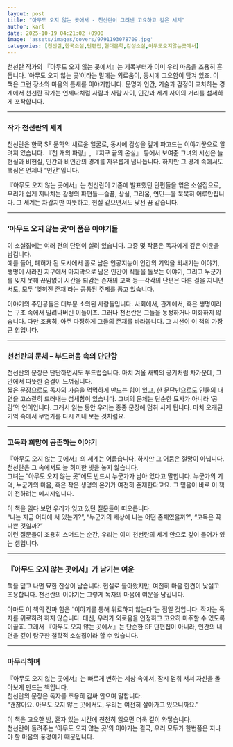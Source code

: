 ```yaml
---
layout: post
title: "아무도 오지 않는 곳에서 - 천선란이 그려낸 고요하고 깊은 세계"
author: karl
date: 2025-10-19 04:21:02 +0900
image: 'assets/images/covers/9791193078709.jpg'
categories: [천선란,한국소설,단편집,현대문학,감성소설,아무도오지않는곳에서]
---
```


천선란 작가의 『아무도 오지 않는 곳에서』는 제목부터가 이미 우리 마음을 조용히 흔듭니다. ‘아무도 오지 않는 곳’이라는 말에는 외로움이, 동시에 고요함이 담겨 있죠. 이 책은 그런 장소와 마음의 틈새를 이야기합니다. 문명과 인간, 기술과 감정이 교차하는 경계에서 천선란 작가는 언제나처럼 사람과 사람 사이, 인간과 세계 사이의 거리를 섬세하게 포착합니다.  

---

### 작가 천선란의 세계

천선란은 한국 SF 문학의 새로운 얼굴로, 동시에 감성을 깊게 파고드는 이야기꾼으로 알려져 있습니다. 『천 개의 파랑』, 『지구 끝의 온실』 등에서 보여준 그녀의 시선은 늘 현실과 비현실, 인간과 비인간의 경계를 자유롭게 넘나듭니다. 하지만 그 경계 속에서도 핵심은 언제나 “인간”입니다.  

『아무도 오지 않는 곳에서』는 천선란이 기존에 발표했던 단편들을 엮은 소설집으로, 우리가 쉽게 지나치는 감정의 파편들—슬픔, 상실, 그리움, 연민—을 묵묵히 어루만집니다. 그 세계는 차갑지만 따뜻하고, 현실 같으면서도 낯선 꿈 같습니다.

---

### ‘아무도 오지 않는 곳’이 품은 이야기들

이 소설집에는 여러 편의 단편이 실려 있습니다. 그중 몇 작품은 독자에게 깊은 여운을 남깁니다.  
예를 들어, 폐허가 된 도시에서 홀로 남은 인공지능이 인간의 기억을 되새기는 이야기, 생명이 사라진 지구에서 마지막으로 남은 인간이 식물을 돌보는 이야기, 그리고 누군가를 잊지 못해 끊임없이 시간을 되감는 존재의 고백 등—각각의 단편은 다른 결을 지니면서도, 모두 ‘잊혀진 존재’라는 공통된 주제를 품고 있습니다.  

이야기의 주인공들은 대부분 소외된 사람들입니다. 사회에서, 관계에서, 혹은 생명이라는 구조 속에서 밀려나버린 이들이죠. 그러나 천선란은 그들을 동정하거나 미화하지 않습니다. 다만 조용히, 아주 다정하게 그들의 존재를 바라봅니다. 그 시선이 이 책의 가장 큰 힘입니다.

---

### 천선란의 문체 – 부드러움 속의 단단함

천선란의 문장은 단단하면서도 부드럽습니다. 마치 겨울 새벽의 공기처럼 차가운데, 그 안에서 따뜻한 숨결이 느껴집니다.  
짧은 문장으로도 독자의 가슴을 먹먹하게 만드는 힘이 있고, 한 문단만으로도 인물의 내면을 고스란히 드러내는 섬세함이 있습니다. 그녀의 문체는 단순한 묘사가 아니라 ‘공감’의 언어입니다. 그래서 읽는 동안 우리는 종종 문장에 멈춰 서게 됩니다. 마치 오래된 기억 속에서 무언가를 다시 꺼내 보는 것처럼요.

---

### 고독과 희망이 공존하는 이야기

『아무도 오지 않는 곳에서』의 세계는 어둡습니다. 하지만 그 어둠은 절망이 아닙니다. 천선란은 그 속에서도 늘 희미한 빛을 놓지 않습니다.  
그녀는 “아무도 오지 않는 곳”에도 반드시 누군가가 남아 있다고 말합니다. 누군가의 기억, 누군가의 마음, 혹은 작은 생명의 온기가 여전히 존재한다고요. 그 믿음이 바로 이 책이 전하려는 메시지입니다.  

이 책을 읽다 보면 우리가 잊고 있던 질문들이 떠오릅니다.  
“나는 지금 어디에 서 있는가?”, “누군가의 세상에 나는 어떤 존재였을까?”, “고독은 꼭 나쁜 것일까?”  
이런 질문들이 조용히 스며드는 순간, 우리는 이미 천선란의 세계 안으로 깊이 들어가 있는 셈입니다.

---

### 『아무도 오지 않는 곳에서』가 남기는 여운

책을 덮고 나면 묘한 잔상이 남습니다. 현실로 돌아왔지만, 여전히 마음 한켠이 낯설고 조용합니다. 천선란의 이야기는 그렇게 독자의 마음에 여운을 남깁니다.  

아마도 이 책의 진짜 힘은 “이야기를 통해 위로하지 않는다”는 점일 것입니다. 작가는 독자를 위로하려 하지 않습니다. 대신, 우리가 외로움을 인정하고 고요히 마주할 수 있도록 이끌죠. 그래서 『아무도 오지 않는 곳에서』는 단순한 SF 단편집이 아니라, 인간의 내면을 깊이 탐구한 철학적 소설집이라 할 수 있습니다.

---

### 마무리하며

『아무도 오지 않는 곳에서』는 빠르게 변하는 세상 속에서, 잠시 멈춰 서서 자신을 돌아보게 만드는 책입니다.  
천선란의 문장은 독자를 조용히 감싸 안으며 말합니다.  
“괜찮아요. 아무도 오지 않는 곳에서도, 우리는 여전히 살아가고 있으니까요.”  

이 책은 고요한 밤, 혼자 있는 시간에 천천히 읽으면 더욱 깊이 와닿습니다.  
천선란이 들려주는 ‘아무도 오지 않는 곳’의 이야기는 결국, 우리 모두가 한번쯤은 지나야 할 마음의 풍경이기 때문입니다.
